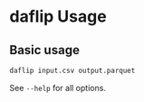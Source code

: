 # daflip Usage

## Basic usage

```sh
daflip input.csv output.parquet
```

See `--help` for all options.
